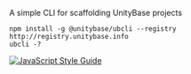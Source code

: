 A simple CLI for scaffolding UnityBase projects

	npm install -g @unitybase/ubcli --registry http://registry.unitybase.info
	ubcli -?



[![JavaScript Style Guide](https://img.shields.io/badge/code%20style-standard-brightgreen.svg)](http://standardjs.com/)

 